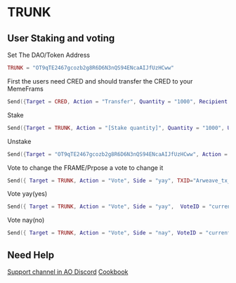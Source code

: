 # TRUNK
## User Staking and voting

Set The DAO/Token Address

```lua
TRUNK = "OT9qTE2467gcozb2g8R6D6N3nQS94ENcaAIJfUzHCww"
```

First the users need CRED and should transfer the CRED to your MemeFrams

```lua
Send({Target = CRED, Action = "Transfer", Quantity = "1000", Recipient = TRUNK})
```

Stake

```lua
Send({Target = TRUNK, Action = "[Stake quantity]", Quantity = "1000", UnstakeDelay = "1000" })
```
Unstake

```lua
Send({Target = "OT9qTE2467gcozb2g8R6D6N3nQS94ENcaAIJfUzHCww", Action = "Unstake", Quantity = "[Unstake quantity]" })
```
Vote to change the FRAME/Prpose a vote to change it

```lua
Send({ Target = TRUNK, Action = "Vote", Side = "yay", TXID="Arweave_tx_ID_here",  VoteID = "current_vote_nonce" })
```
Vote yay(yes)

```lua
Send({ Target = TRUNK, Action = "Vote", Side = "yay",  VoteID = "current_vote_nonce" })
```
Vote nay(no)

```lua
Send({ Target = TRUNK, Action = "Vote", Side = "nay", VoteID = "current_vote_nonce" })
```


## Need Help

[Support channel in AO Discord](https://discord.gg/J6kQXpdPG3)
[Cookbook](https://cookbook_ao.g8way.io)
